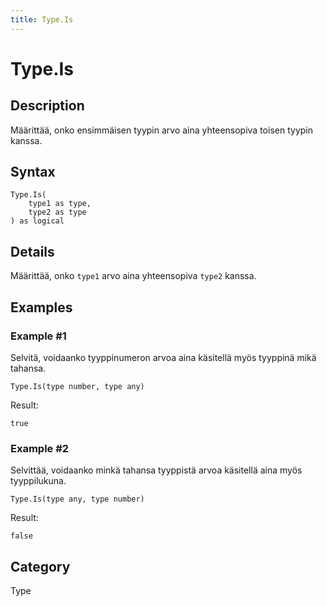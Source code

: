 ```yaml
---
title: Type.Is
---
```


# Type.Is


## Description

Määrittää, onko ensimmäisen tyypin arvo aina yhteensopiva toisen tyypin kanssa.


## Syntax

```powerquery
Type.Is(
    type1 as type,
    type2 as type
) as logical
```


## Details

Määrittää, onko <code>type1</code> arvo aina yhteensopiva <code>type2</code> kanssa.


## Examples

### Example #1 
Selvitä, voidaanko tyyppinumeron arvoa aina käsitellä myös tyyppinä mikä tahansa.
```powerquery
Type.Is(type number, type any)
```

Result: 
```powerquery
true
```


### Example #2 
Selvittää, voidaanko minkä tahansa tyyppistä arvoa käsitellä aina myös tyyppilukuna.
```powerquery
Type.Is(type any, type number)
```

Result: 
```powerquery
false
```




## Category
Type
